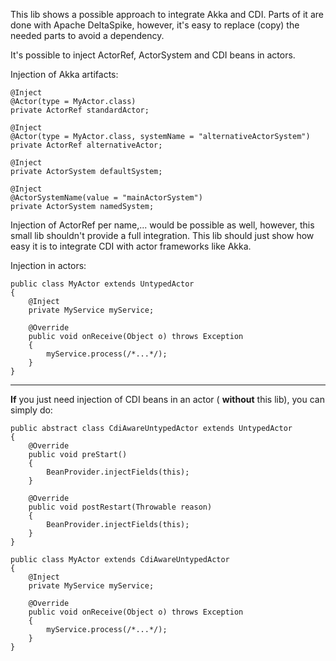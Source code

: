 This lib shows a possible approach to integrate Akka and CDI.
Parts of it are done with Apache DeltaSpike, however, it's easy to replace (copy) the needed parts to avoid a dependency.

It's possible to inject ActorRef, ActorSystem and CDI beans in actors.

Injection of Akka artifacts:

    @Inject
    @Actor(type = MyActor.class)
    private ActorRef standardActor;

    @Inject
    @Actor(type = MyActor.class, systemName = "alternativeActorSystem")
    private ActorRef alternativeActor;

    @Inject
    private ActorSystem defaultSystem;

    @Inject
    @ActorSystemName(value = "mainActorSystem")
    private ActorSystem namedSystem;

Injection of ActorRef per name,... would be possible as well, however, this small lib shouldn't provide a full integration.
This lib should just show how easy it is to integrate CDI with actor frameworks like Akka.

Injection in actors:

    public class MyActor extends UntypedActor
    {
        @Inject
        private MyService myService;

        @Override
        public void onReceive(Object o) throws Exception
        {
            myService.process(/*...*/);
        }
    }

<hr/>

**If** you just need injection of CDI beans in an actor ( **without** this lib), you can simply do:

    public abstract class CdiAwareUntypedActor extends UntypedActor
    {
        @Override
        public void preStart()
        {
            BeanProvider.injectFields(this);
        }

        @Override
        public void postRestart(Throwable reason)
        {
            BeanProvider.injectFields(this);
        }
    }

    public class MyActor extends CdiAwareUntypedActor
    {
        @Inject
        private MyService myService;

        @Override
        public void onReceive(Object o) throws Exception
        {
            myService.process(/*...*/);
        }
    }
